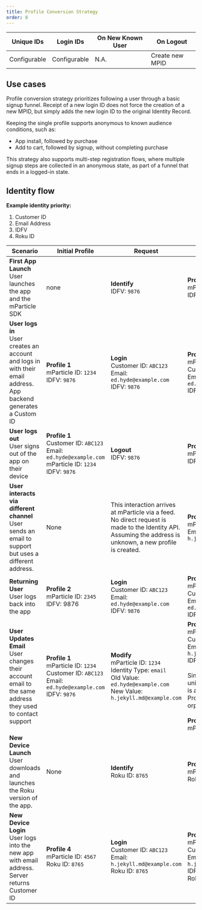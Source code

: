 ```yaml
---
title: Profile Conversion Strategy
order: 8
---
```


| **Unique IDs** | **Login IDs** | **On New Known User** | **On Logout** |
| --- | --- | --- | --- |
| Configurable | Configurable | N.A. | Create new MPID |

## Use cases

Profile conversion strategy prioritizes following a user through a basic signup funnel. Receipt of a new login ID does not force the creation of a new MPID, but simply adds the new login ID to the original Identity Record. 

Keeping the single profile supports anonymous to known audience conditions, such as:
* App install, followed by purchase
* Add to cart, followed by signup, without completing purchase

This strategy also supports multi-step registration flows, where multiple signup steps are collected in an anonymous state, as part of a funnel that ends in a logged-in state.

## Identity flow

**Example identity priority:**

1. Customer ID
2. Email Address
3. IDFV
4. Roku ID

| **Scenario** | **Initial Profile** | **Request** | **New Profile** |
| --- | --- | --- | --- |
| **First App Launch**<br>User launches the app and the mParticle SDK | none | **Identify**<br> IDFV: `9876` | **Profile 1**<br>mParticle ID: `1234`<br>IDFV: `9876` |
| **User logs in**<br>User creates an account and logs in with their email address. App backend generates a Custom ID | **Profile 1**<br>mParticle ID: `1234`<br>IDFV: `9876` | **Login**<br>Customer ID: `ABC123`<br>Email: `ed.hyde@example.com`<br>IDFV: `9876` | **Profile 1**<br>mParticle ID: `1234`<br>Customer ID: `ABC123`<br>Email: `ed.hyde@example.com`<br>IDFV: `9876` |
| **User logs out**<br>User signs out of the app on their device | **Profile 1**<br>Customer ID: `ABC123`<br>Email: `ed.hyde@example.com`<br>mParticle ID: `1234`<br>IDFV: `9876` | **Logout**<br>IDFV: `9876` | **Profile 2**<br>mParticle ID: `2345`<br>IDFV: `9876` |
| **User interacts via different channel**<br>User sends an email to support but uses a different address. | None | This interaction arrives at mParticle via a feed. No direct request is made to the Identity API. Assuming the address is unknown, a new profile is created. | **Profile 3**<br>mParticle ID: `3456`<br>Email: `h.jekyll.md@example.com` |
| **Returning User**<br> User logs back into the app | **Profile 2**<br>mParticle ID: `2345`<br>IDFV: 9876 | **Login**<br>Customer ID: `ABC123`<br>Email: `ed.hyde@example.com`<br>IDFV: `9876` | **Profile 1**<br>mParticle ID: `1234`<br>Customer ID: `ABC123`<br>Email: `ed.hyde@example.com`<br>IDFV: `9876` |
| **User Updates Email**<br>User changes their account email to the same address they used to contact support | **Profile 1**<br>mParticle ID: `1234`<br>Customer ID: `ABC123`<br>Email: `ed.hyde@example.com`<br>IDFV: `9876` | **Modify**<br>mParticle ID: `1234`<br>Identity Type: `email`<br>Old Value: `ed.hyde@example.com`<br>New Value: `h.jekyll.md@example.com`   | **Profile 1**<br>mParticle ID: `1234`<br>Customer ID: `ABC123`<br>Email: `h.jekyll.md@example.com`<br>IDFV: `9876`<br><br>Since email must be unique, the email lookup is also removed from Profile 3, which is now orphaned<br><br>**Profile 3 (orphaned)**<br>mParticle ID: `3456` |
| **New Device Launch**<br>User downloads and launches the Roku version of the app. | None | **Identify**<br>Roku ID: `8765` | **Profile 4**<br>mParticle ID: `4567`<br>Roku ID: `8765` |
| **New Device Login**<br>User logs into the new app with email address. Server returns Customer ID | **Profile 4**<br>mParticle ID: `4567`<br>Roku ID: `8765` | **Login**<br>Customer ID: `ABC123`<br>Email: `h.jekyll.md@example.com`<br>Roku ID: `8765` | **Profile 1**<br>mParticle ID: `1234`<br>Customer ID: `ABC123`<br>Email: `h.jekyll.md@example.com`<br>IDFV: `9876`<br>Roku ID: `8765` |